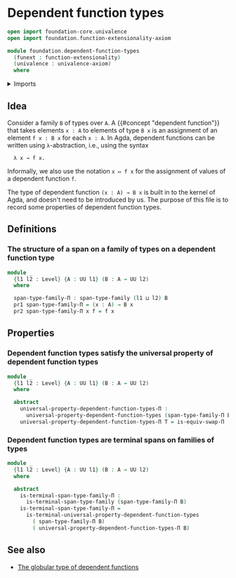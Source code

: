 # Dependent function types

```agda
open import foundation-core.univalence
open import foundation.function-extensionality-axiom

module foundation.dependent-function-types
  (funext : function-extensionality)
  (univalence : univalence-axiom)
  where
```

<details><summary>Imports</summary>

```agda
open import foundation.dependent-pair-types
open import foundation.spans-families-of-types
open import foundation.terminal-spans-families-of-types funext
open import foundation.type-arithmetic-dependent-function-types funext univalence
open import foundation.universal-property-dependent-function-types funext
open import foundation.universe-levels
```

</details>

## Idea

Consider a family `B` of types over `A`. A {{#concept "dependent function"}}
that takes elements `x : A` to elements of type `B x` is an assignment of an
element `f x : B x` for each `x : A`. In Agda, dependent functions can be
written using `λ`-abstraction, i.e., using the syntax

```text
  λ x → f x.
```

Informally, we also use the notation `x ↦ f x` for the assignment of values of a
dependent function `f`.

The type of dependent function `(x : A) → B x` is built in to the kernel of
Agda, and doesn't need to be introduced by us. The purpose of this file is to
record some properties of dependent function types.

## Definitions

### The structure of a span on a family of types on a dependent function type

```agda
module _
  {l1 l2 : Level} {A : UU l1} (B : A → UU l2)
  where

  span-type-family-Π : span-type-family (l1 ⊔ l2) B
  pr1 span-type-family-Π = (x : A) → B x
  pr2 span-type-family-Π x f = f x
```

## Properties

### Dependent function types satisfy the universal property of dependent function types

```agda
module _
  {l1 l2 : Level} {A : UU l1} (B : A → UU l2)
  where

  abstract
    universal-property-dependent-function-types-Π :
      universal-property-dependent-function-types (span-type-family-Π B)
    universal-property-dependent-function-types-Π T = is-equiv-swap-Π
```

### Dependent function types are terminal spans on families of types

```agda
module _
  {l1 l2 : Level} {A : UU l1} (B : A → UU l2)
  where

  abstract
    is-terminal-span-type-family-Π :
      is-terminal-span-type-family (span-type-family-Π B)
    is-terminal-span-type-family-Π =
      is-terminal-universal-property-dependent-function-types
        ( span-type-family-Π B)
        ( universal-property-dependent-function-types-Π B)
```

## See also

- [The globular type of dependent functions](foundation.globular-type-of-dependent-functions.md)
